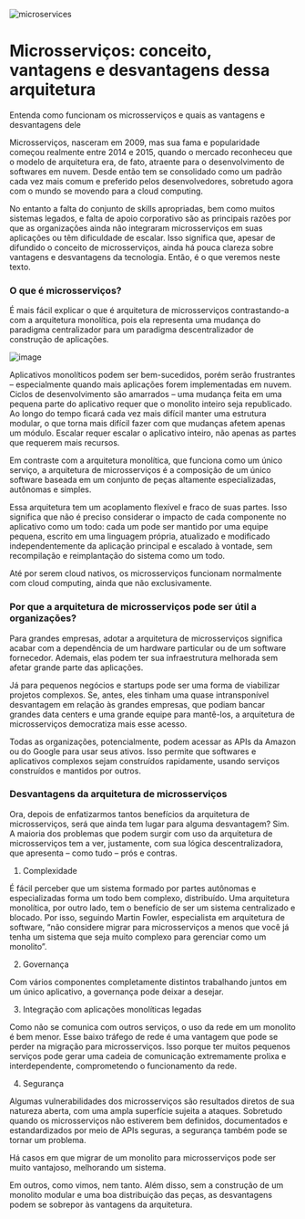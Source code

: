 ![microservices](https://user-images.githubusercontent.com/98756562/190171771-1c644541-0278-460f-9c6f-3c361c2eb23a.png)



# Microsserviços: conceito, vantagens e desvantagens dessa arquitetura

Entenda como funcionam os microsserviços e quais as vantagens e desvantagens dele

Microsserviços, nasceram em 2009, mas sua fama e popularidade começou realmente entre 2014 e 2015, quando o mercado reconheceu que o modelo de arquitetura era, de fato, atraente para o desenvolvimento de softwares em nuvem. Desde então tem se consolidado como um padrão cada vez mais comum e preferido pelos desenvolvedores, sobretudo agora com o mundo se movendo para a cloud computing.

No entanto a falta do conjunto de skills apropriadas, bem como muitos sistemas legados, e falta de apoio corporativo são as principais razões por que as organizações ainda não integraram microsserviços em suas aplicações ou têm dificuldade de escalar.
Isso significa que, apesar de difundido o conceito de microsserviços, ainda há pouca clareza sobre vantagens e desvantagens da tecnologia. Então, é o que veremos neste texto.

### O que é microsserviços?  

É mais fácil explicar o que é arquitetura de microsserviços contrastando-a com a arquitetura monolítica, pois ela representa uma mudança do paradigma centralizador para um paradigma descentralizador de construção de aplicações.

![image](https://user-images.githubusercontent.com/98756562/190174149-354839f7-dbf6-4f96-835b-ce1f6a0f602e.png)

Aplicativos monolíticos podem ser bem-sucedidos, porém serão frustrantes – especialmente quando mais aplicações forem implementadas em nuvem. Ciclos de desenvolvimento são amarrados – uma mudança feita em uma pequena parte do aplicativo requer que o monolito inteiro seja republicado. Ao longo do tempo ficará cada vez mais difícil manter uma estrutura modular, o que torna mais difícil fazer com que mudanças afetem apenas um módulo. Escalar requer escalar o aplicativo inteiro, não apenas as partes que requerem mais recursos.

Em contraste com a arquitetura monolítica, que funciona como um único serviço, a arquitetura de microsserviços é a composição de um único software baseada em um conjunto de peças altamente especializadas, autônomas e simples.

Essa arquitetura tem um acoplamento flexível e fraco de suas partes. Isso significa que não é preciso considerar o impacto de cada componente no aplicativo como um todo: cada um pode ser mantido por uma equipe pequena, escrito em uma linguagem própria, atualizado e modificado independentemente da aplicação principal e escalado à vontade, sem recompilação e reimplantação do sistema como um todo.

Até por serem cloud nativos, os microsserviços funcionam normalmente com cloud computing, ainda que não exclusivamente.

### Por que a arquitetura de microsserviços pode ser útil a organizações?

Para grandes empresas, adotar a arquitetura de microsserviços significa acabar com a dependência de um hardware particular ou de um software fornecedor. Ademais, elas podem ter sua infraestrutura melhorada sem afetar grande parte das aplicações. 

Já para pequenos negócios e startups pode ser uma forma de viabilizar projetos complexos. Se, antes, eles tinham uma quase intransponível desvantagem em relação às grandes empresas, que podiam bancar grandes data centers e uma grande equipe para mantê-los, a arquitetura de microsserviços democratiza mais esse acesso.  

Todas as organizações, potencialmente, podem acessar as APIs da Amazon ou do Google para usar seus ativos. Isso permite que softwares e aplicativos complexos sejam construídos rapidamente, usando serviços construídos e mantidos por outros.

### Desvantagens da arquitetura de microsserviços

Ora, depois de enfatizarmos tantos benefícios da arquitetura de microsserviços, será que ainda tem lugar para alguma desvantagem? Sim.
A maioria dos problemas que podem surgir com uso da arquitetura de microsserviços tem a ver, justamente, com sua lógica descentralizadora, que apresenta – como tudo – prós e contras.

1.	Complexidade

É fácil perceber que um sistema formado por partes autônomas e especializadas forma um todo bem complexo, distribuído. Uma arquitetura monolítica, por outro lado, tem o benefício de ser um sistema centralizado e blocado.
Por isso, seguindo Martin Fowler, especialista em arquitetura de software, “não considere migrar para microsserviços a menos que você já tenha um sistema que seja muito complexo para gerenciar como um monolito”. 

2.	Governança 

Com vários componentes completamente distintos trabalhando juntos em um único aplicativo, a governança pode deixar a desejar.

3.	Integração com aplicações monolíticas legadas

Como não se comunica com outros serviços, o uso da rede em um monolito é bem menor. Esse baixo tráfego de rede é uma vantagem que pode se perder na migração para microsserviços. Isso porque ter muitos pequenos serviços pode gerar uma cadeia de comunicação extremamente prolixa e interdependente, comprometendo o funcionamento da rede.

4.	Segurança

Algumas vulnerabilidades dos microsserviços são resultados diretos de sua natureza aberta, com uma ampla superfície sujeita a ataques. Sobretudo quando os microsserviços não estiverem bem definidos, documentados e estandardizados por meio de APIs seguras, a segurança também pode se tornar um problema.


Há casos em que migrar de um monolito para microsserviços pode ser muito vantajoso, melhorando um sistema.

Em outros, como vimos, nem tanto. Além disso, sem a construção de um monolito modular e uma boa distribuição das peças, as desvantagens podem se sobrepor às vantagens da arquitetura.


